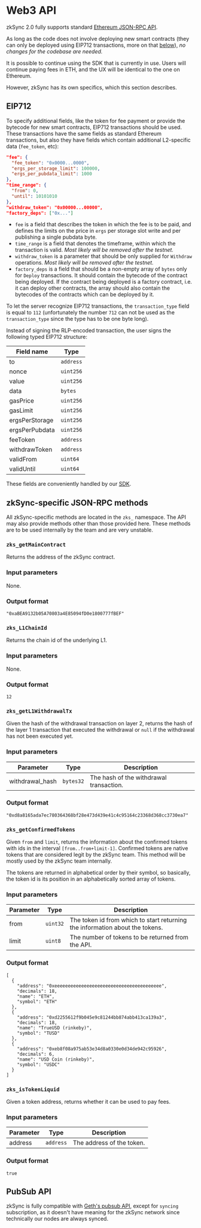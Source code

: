 # Web3 API

zkSync 2.0 fully supports standard [Ethereum JSON-RPC API](https://eth.wiki/json-rpc/API).

As long as the code does not involve deploying new smart contracts (they can only be deployed using EIP712 transactions, more on that [below](#eip712)), _no changes for the codebase are needed._

It is possible to continue using the SDK that is currently in use. Users will continue paying fees in ETH, and the UX will be identical to the one on Ethereum.

However, zkSync has its own specifics, which this section describes.

## EIP712

To specify additional fields, like the token for fee payment or provide the bytecode for new smart contracts, EIP712 transactions should be used. These transactions have the same fields as standard Ethereum transactions, but also they have fields which contain additional L2-specific data (`fee_token`, etc):

```json
"fee": {
  "fee_token": "0x0000...0000",
  "ergs_per_storage_limit": 100000,
  "ergs_per_pubdata_limit": 1000
},
"time_range": {
  "from": 0,
  "until": 10101010
},
"withdraw_token": "0x00000...00000",
"factory_deps": ["0x..."]
```

- `fee` is a field that describes the token in which the fee is to be paid, and defines the limits on the price in `ergs` per storage slot write and per publishing a single pubdata byte.
- `time_range` is a field that denotes the timeframe, within which the transaction is valid. _Most likely will be removed after the testnet._
- `withdraw_token` is a parameter that should be only supplied for `Withdraw` operations. _Most likely will be removed after the testnet._
- `factory_deps` is a field that should be a non-empty array of `bytes` only for `Deploy` transactions. It should contain the bytecode of the contract being deployed. If the contract being deployed is a factory contract, i.e. it can deploy other contracts, the array should also contain the bytecodes of the contracts which can be deployed by it.

To let the server recognize EIP712 transactions, the `transaction_type` field is equal to `112` (unfortunately the number `712` can not be used as the `transaction_type` since the type has to be one byte long).

Instead of signing the RLP-encoded transaction, the user signs the following typed EIP712 structure:

| Field name     | Type      |
| -------------- | --------- |
| to             | `address` |
| nonce          | `uint256` |
| value          | `uint256` |
| data           | `bytes`   |
| gasPrice       | `uint256` |
| gasLimit       | `uint256` |
| ergsPerStorage | `uint256` |
| ergsPerPubdata | `uint256` |
| feeToken       | `address` |
| withdrawToken  | `address` |
| validFrom      | `uint64`  |
| validUntil     | `uint64`  |

These fields are conveniently handled by our [SDK](./js/features).

## zkSync-specific JSON-RPC methods

All zkSync-specific methods are located in the `zks_` namespace. The API may also provide methods other than those provided here. These methods are to be used internally by the team and are very unstable.

<!-- ### `zks_estimateFee`

Returns the fee for the transaction. The token in which the fee is calculated is returned based on the `fee_token` in the transaction provided.

#### Input parameters

| Parameter | Type          | Description                                                  |
| --------- | ------------- | ------------------------------------------------------------ |
| req       | `CallRequest` | The zkSync transaction for which the fee should be estimated |

#### Output format

```json
{
  "ergs_limit": 100000000,
  "ergs_price_limit": 10000,
  "fee_token": "0xa0b86991c6218b36c1d19d4a2e9eb0ce3606eb48",
  "ergs_per_storage_limit": 100,
  "ergs_per_pubdata_limit": 10
}
``` -->

### `zks_getMainContract`

Returns the address of the zkSync contract.

### Input parameters

None.

### Output format

`"0xaBEA9132b05A70803a4E85094fD0e1800777fBEF"`

### `zks_L1ChainId`

Returns the chain id of the underlying L1.

### Input parameters

None.

### Output format

`12`

### `zks_getL1WithdrawalTx`

Given the hash of the withdrawal transaction on layer 2, returns the hash of the layer 1 transaction that executed the withdrawal or `null` if the withdrawal has not been executed yet.

### Input parameters

| Parameter       | Type      | Description                             |
| --------------- | --------- | --------------------------------------- |
| withdrawal_hash | `bytes32` | The hash of the withdrawal transaction. |

### Output format

`"0xd8a8165ada7ec780364368bf28e473d439e41c4c95164c23368d368cc3730ea7"`

### `zks_getConfirmedTokens`

Given `from` and `limit`, returns the information about the confirmed tokens with ids in the interval `[from..from+limit-1]`. Confirmed tokens are native tokens that are considered legit by the zkSync team. This method will be mostly used by the zkSync team internally.

The tokens are returned in alphabetical order by their symbol, so basically, the token id is its position in an alphabetically sorted array of tokens.

### Input parameters

| Parameter | Type     | Description                                                                  |
| --------- | -------- | ---------------------------------------------------------------------------- |
| from      | `uint32` | The token id from which to start returning the information about the tokens. |
| limit     | `uint8`  | The number of tokens to be returned from the API.                            |

### Output format

```
[
  {
    "address": "0xeeeeeeeeeeeeeeeeeeeeeeeeeeeeeeeeeeeeeeee",
    "decimals": 18,
    "name": "ETH",
    "symbol": "ETH"
  },
  {
    "address": "0xd2255612f9b045e9c81244bb874abb413ca139a3",
    "decimals": 18,
    "name": "TrueUSD (rinkeby)",
    "symbol": "TUSD"
  },
  {
    "address": "0xeb8f08a975ab53e34d8a0330e0d34de942c95926",
    "decimals": 6,
    "name": "USD Coin (rinkeby)",
    "symbol": "USDC"
  }
]
```

### `zks_isTokenLiquid`

Given a token address, returns whether it can be used to pay fees.

### Input parameters

| Parameter | Type      | Description               |
| --------- | --------- | ------------------------- |
| address   | `address` | The address of the token. |

### Output format

`true`

<!-- TODO: uncomment once fixed --->
<!-- ### `zks_getTokenPrice`

Given a token address, returns its price in USD. Please note that that this is the price that is used by the zkSync team and can be a bit different from the current market price. On testnets, token prices can be very different from the actual market price.

### Input parameters

| Parameter | Type   | Description              |
| --------- | ------ | ------------------------ |
| address   | `address` | The address of the token. |

### Output format

`3500.0000000000000000000000000000000000000000000000000000000000000000000000000000000000000000000000000000` -->

<!--

#[rpc(name = "zks_getConfirmedTokens", returns = "Vec<Token>")]
fn get_confirmed_tokens(&self, from: u32, limit: u8) -> BoxFutureResult<Vec<Token>>;

#[rpc(name = "zks_isTokenLiquid", returns = "bool")]
fn is_token_liquid(&self, token_address: Address) -> BoxFutureResult<bool>;

#[rpc(name = "zks_getTokenPrice", returns = "BigDecimal")]
fn get_token_price(&self, token_address: Address) -> BoxFutureResult<BigDecimal>;

#[rpc(name = "zks_setContractDebugInfo", returns = "bool")]
fn set_contract_debug_info(
    &self,
    contract_address: Address,
    info: ContractSourceDebugInfo,
) -> BoxFutureResult<bool>;

#[rpc(name = "zks_getContractDebugInfo", returns = "ContractSourceDebugInfo")]
fn get_contract_debug_info(
    &self,
    contract_address: Address,
) -> BoxFutureResult<Option<ContractSourceDebugInfo>>;

#[rpc(name = "zks_getTransactionTrace", returns = "Option<VmDebugTrace>")]
fn get_transaction_trace(&self, hash: H256) -> BoxFutureResult<Option<VmDebugTrace>>;





Documented:
#[rpc(name = "zks_estimateFee", returns = "Fee")]
fn estimate_fee(&self, req: CallRequest) -> BoxFutureResult<Fee>;

#[rpc(name = "zks_getMainContract", returns = "Address")]
fn get_main_contract(&self) -> BoxFutureResult<Address>;

#[rpc(name = "zks_L1ChainId", returns = "U64")]
fn l1_chain_id(&self) -> Result<U64>;

#[rpc(name = "zks_getL1WithdrawalTx", returns = "Option<H256>")]
fn get_eth_withdrawal_tx(&self, withdrawal_hash: H256) -> BoxFutureResult<Option<H256>>;



Don't want to document (at least for now):

### `zks_getAccountTransactions`

### Input parameters

| Parameter | Type      | Description                                           |
| --------- | --------- | ----------------------------------------------------- |
| address   | `Address` | The address of the account                            |
| before    | `u32`     | The offset from which to start returning transactions |
| limit     | `u8`      | The maximum number of transactions to be returned     |





-->

## PubSub API

zkSync is fully compatible with [Geth's pubsub API](https://geth.ethereum.org/docs/rpc/pubsub), except for `syncing` subscription, as it doesn't have meaning for the zkSync network since technically our nodes are always synced.
